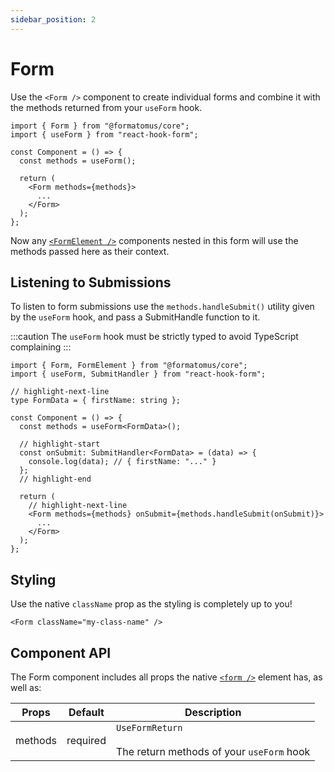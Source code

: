 ```yaml
---
sidebar_position: 2
---
```


# Form

Use the `<Form />` component to create individual forms and combine it with the methods returned from your `useForm` hook.

```tsx
import { Form } from "@formatomus/core";
import { useForm } from "react-hook-form";

const Component = () => {
  const methods = useForm();
  
  return (
    <Form methods={methods}>
      ...
    </Form>
  );
};
```

Now any [`<FormElement />`](/form-elements) components nested in this form will use the methods passed here as their context.

## Listening to Submissions

To listen to form submissions use the `methods.handleSubmit()` utility given by the `useForm` hook, and pass a SubmitHandle function to it.

:::caution
The `useForm` hook must be strictly typed to avoid TypeScript complaining
:::

```tsx
import { Form, FormElement } from "@formatomus/core";
import { useForm, SubmitHandler } from "react-hook-form";

// highlight-next-line
type FormData = { firstName: string };

const Component = () => {
  const methods = useForm<FormData>();

  // highlight-start
  const onSubmit: SubmitHandler<FormData> = (data) => {
    console.log(data); // { firstName: "..." }
  };
  // highlight-end

  return (
    // highlight-next-line
    <Form methods={methods} onSubmit={methods.handleSubmit(onSubmit)}>
      ...
    </Form>
  );
};
```

## Styling

Use the native `className` prop as the styling is completely up to you!

```tsx
<Form className="my-class-name" />
```

## Component API

The Form component includes all props the native [`<form />`](https://developer.mozilla.org/en-US/docs/Web/HTML/Element/form) element has, as well as:

| Props   | Default  | Description                                                        |
|---------|----------|--------------------------------------------------------------------|
| methods | required | `UseFormReturn`<br/><br/>The return methods of your `useForm` hook |
